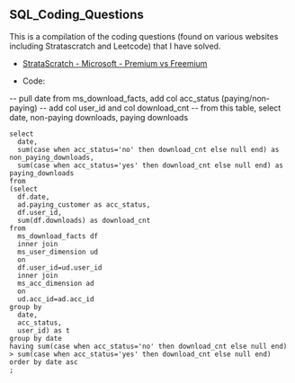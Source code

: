 ## SQL_Coding_Questions

This is a compilation of the coding questions (found on various websites including Stratascratch and Leetcode) that I have solved.

- [StrataScratch - Microsoft - Premium vs Freemium](https://platform.stratascratch.com/coding/10300-premium-vs-freemium?code_type=3)

- Code:

-- pull date from ms_download_facts, add col acc_status (paying/non-paying)
-- add col user_id and col download_cnt
-- from this table, select date, non-paying downloads, paying downloads

```
select
  date,
  sum(case when acc_status='no' then download_cnt else null end) as non_paying_downloads,
  sum(case when acc_status='yes' then download_cnt else null end) as paying_downloads
from
(select
  df.date,
  ad.paying_customer as acc_status,
  df.user_id,
  sum(df.downloads) as download_cnt
from
  ms_download_facts df
  inner join
  ms_user_dimension ud
  on
  df.user_id=ud.user_id
  inner join
  ms_acc_dimension ad
  on
  ud.acc_id=ad.acc_id
group by
  date, 
  acc_status,
  user_id) as t
group by date  
having sum(case when acc_status='no' then download_cnt else null end) > sum(case when acc_status='yes' then download_cnt else null end)
order by date asc  
;
```
